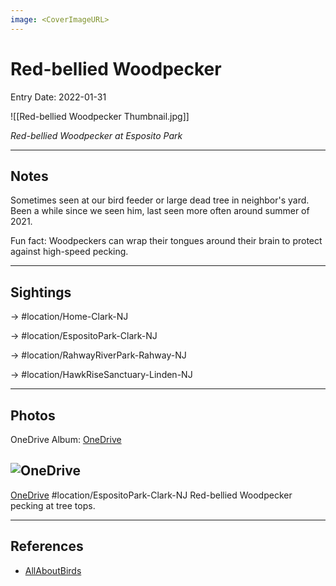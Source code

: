 ```yaml
---
image: <CoverImageURL>
---
```


# Red-bellied Woodpecker
Entry Date: 2022-01-31

![[Red-bellied Woodpecker Thumbnail.jpg]]

*Red-bellied Woodpecker at Esposito Park*

---------------------------------------------------------------
## Notes
Sometimes seen at our bird feeder or large dead tree in neighbor's yard. Been a while since we seen him, last seen more often around summer of 2021.

Fun fact: Woodpeckers can wrap their tongues around their brain to protect against high-speed pecking.

---------------------------------------------------------------
## Sightings

-> #location/Home-Clark-NJ 

-> #location/EspositoPark-Clark-NJ 

-> #location/RahwayRiverPark-Rahway-NJ 

-> #location/HawkRiseSanctuary-Linden-NJ 

---------------------------------------------------------------
## Photos
OneDrive Album: [OneDrive](https://1drv.ms/u/s!AvaIuMdCo_w-xiDtB93agb-BS7Mj?e=iBPw1e)

## ![OneDrive](https://sat02pap001files.storage.live.com/y4mR_kyvHjUicAbzYiDpjN_PqwQWwCGPeT2uohumS3AYtQRYHDNU--g83Zy2_kmifei-E40Lx4LLy4PO_nG_zTHxPbQWbb9-sxUXGTFVqsvaA2X83LkDGbPiJO7okv-S2ZUygWkbc7SaAWyt1uhXu5N6lUUj90UFa4kE_EtRFHJG5LtMidwfgUGLtAOyWtR1pxi?encodeFailures=1&width=893&height=893)
[OneDrive](https://onedrive.live.com/?authkey=%21ACL3ndcoubZN%5FTI&cid=3EFCA342C7B888F6&id=3EFCA342C7B888F6%219517&parId=3EFCA342C7B888F6%218992&o=OneUp)
#location/EspositoPark-Clark-NJ 
Red-bellied Woodpecker pecking at tree tops.


---------------------------------------------------------------
## References
- [AllAboutBirds](https://www.allaboutbirds.org/guide/Red-bellied_Woodpecker/id)
